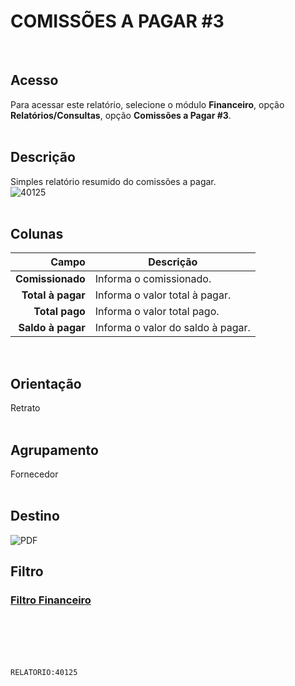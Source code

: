 # COMISSÕES A PAGAR #3
<br>

## Acesso
Para acessar este relatório, selecione o módulo **Financeiro**, opção **Relatórios/Consultas**, opção **Comissões a Pagar #3**.
<br>
<br>

## Descrição
Simples relatório resumido do comissões a pagar.
<br>
![40125](https://raw.githubusercontent.com/netforcews/docs-siscom/master/relatorios/imagens/40125.png)
<br>
<br>

## Colunas
Campo | Descrição
--:|---
**Comissionado** | Informa o comissionado.
**Total à pagar** | Informa o valor total à pagar.
**Total pago** | Informa o valor total pago.
**Saldo à pagar** | Informa o valor do saldo à pagar.
<br>

## Orientação
Retrato   
<br>

## Agrupamento
Fornecedor   
<br>

## Destino
 ![PDF](https://raw.githubusercontent.com/netforcews/docs-siscom/master/relatorios/imagens/pdf-48.png)
<br>

## Filtro
### [Filtro Financeiro](/geral/rep-filtro-fin-pagar.md)
<br>
<br>
<br>
<br>

```RELATORIO:40125```
